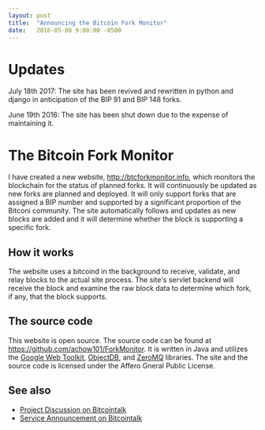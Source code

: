 ```yaml
---
layout: post
title:  "Announcing the Bitcoin Fork Monitor"
date:   2016-05-08 9:00:00 -0500
---
```


# Updates

July 18th 2017: The site has been revived and rewritten in python and django in anticipation of the BIP 91 and BIP 148 forks.

June 19th 2016: The site has been shut down due to the expense of maintaining it.

# The Bitcoin Fork Monitor

I have created a new website, http://btcforkmonitor.info, which monitors the blockchain for the status of planned forks. It will continuously be updated as new forks are planned and deployed. It will only support forks that are assigned a BIP number and supported by a significant proportion of the Bitconi community. The site automatically follows and updates as new blocks are added and it will determine whether the block is supporting a specific fork.

## How it works

The website uses a bitcoind in the background to receive, validate, and relay blocks to the actual site process. The site's servlet backend will receive the block and examine the raw block data to determine which fork, if any, that the block supports.

## The source code

This website is open source. The source code can be found at https://github.com/achow101/ForkMonitor. It is written in Java and utilizes the [Google Web Toolkit](gwtproject.org), [ObjectDB](objectdb.com), and [ZeroMQ](zeromq.org) libraries. The site and the source code is licensed under the Affero Gneral Public License.

## See also

 - [Project Discussion on Bitcointalk](https://bitcointalk.org/index.php?topic=1458929.0)
 - [Service Announcement on Bitcointalk](https://bitcointalk.org/index.php?topic=1456884.0)